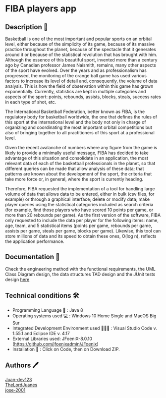 # FIBA players app

## Description 🏀

Basketball is one of the most important and popular sports on an orbital level, either because of the simplicity of its game, because of its massive practice throughout the planet, because of the spectacle that it generates around it or because of the statistical revolution that has brought with him. Although the essence of this beautiful sport, invented more than a century ago by Canadian professor James Naismith, remains, many other aspects of the sport have evolved. Over the years and as professionalism has progressed, the monitoring of the orange ball game has used various factors to increase its level of detail and, consequently, the volume of data analysis. This is how the field of observation within this game has grown exponentially. Currently, statistics are kept in multiple categories and aspects of the sport: points, rebounds, assists, blocks, steals, success rates in each type of shot, etc.

The International Basketball Federation, better known as FIBA, is the regulatory body for basketball worldwide, the one that defines the rules of this sport at the international level and the body not only in charge of organizing and coordinating the most important orbital competitions but also of bringing together to all practitioners of this sport at a professional level.

Given the recent avalanche of numbers where any figure from the game is likely to provide a minimally useful message, FIBA has decided to take advantage of this situation and consolidate in an application, the most relevant data of each of the basketball professionals in the planet, so that different queries can be made that allow analysis of these data; that patterns are known about the development of the sport, the criteria that take more force or, in general, where the sport is currently heading.

Therefore, FIBA requested the implementation of a tool for handling large volume of data that allows data to be entered, either in bulk (csv files, for example) or through a graphical interface; delete or modify data; make player queries using the statistical categories included as search criteria (for example, find those players who have scored 10 points per game, or more than 20 rebounds per game). As the first version of the software, FIBA only requested to include the data per player for the following items: name, age, team, and 5 statistical items (points per game, rebounds per game, assists per game, steals per game, blocks per game). Likewise, this tool can store millions of data and its speed to obtain these ones, O(log n), reflects the application performance.

## Documentation 📃

Check the engineering method with the functional requirements, the UML Class Diagram design, the data structures TAD design and the JUnit tests design [here](docs/EngineeringMethod.pdf)

## Technical conditions 🛠️

- Programming Language 💱 : Java 8
- Operating systems used 💻 : Windows 10 Home Single and MacOS Big Sur
- Integrated Development Environment used 👨🏻‍💻 : Visual Studio Code v. 1.55.1 and Eclipse IDE v. 4.17
- External Libraries used: JFoeniX-8.0.10 (https://github.com/jfoenixadmin/JFoenix)
- Installation 🔧 : Click on Code, then on Download ZIP.

## Authors 🖊️

[Juan-dev123](https://github.com/Juan-dev123)<br />
[TheLordJuanes](https://github.com/TheLordJuanes)<br />
[jose-2001](https://github.com/jose-2001)